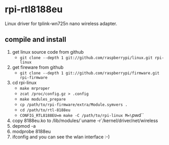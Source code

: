 # rpi-rtl8188eu

Linux driver for tplink-wn725n nano wireless adapter.

## compile and install

1. get linux source code from github
	- `git clone --depth 1 git://github.com/raspberrypi/linux.git rpi-linux`
2. get fireware from github
	- `git clone --depth 1 git://github.com/raspberrypi/firmware.git rpi-firmware`
3. cd rpi-linux
	- `make mrproper`
	- `zcat /proc/config.gz > .config`
	- `make modules_prepare`
	- `cp /path/to/rpi-firmware/extra/Module.symvers .`
	- `cd /path/to/rtl-8188eu`
	- `CONFIG_RTL8188EU=m make -C /path/to/rpi-linux M=\`pwd\``
4. copy 8188eu.ko to /lib/modules/\`uname -r\`/kernel/driver/net/wireless
5. depmod -a
6. modprobe 8188eu
7. ifconfig and you can see the wlan interface :-)
